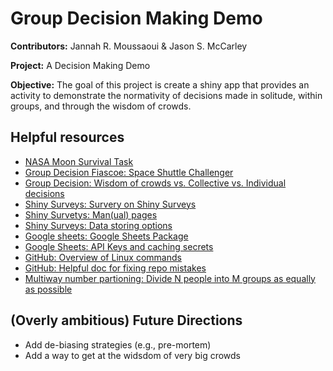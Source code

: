 # Group Decision Making Demo
**Contributors:** Jannah R. Moussaoui & Jason S. McCarley

**Project:** A Decision Making Demo

**Objective:** The goal of this project is create a shiny app that provides an activity to demonstrate the normativity of decisions made in solitude, within groups, and through the wisdom of crowds.

## Helpful resources
- [NASA Moon Survival Task](https://www.csuchico.edu/anthmuseum/_assets/documents/nasa-exercise-survival-on-the-moon.pdf)
- [Group Decision Fiascoe: Space Shuttle Challenger](https://doi.org/10.1177/001872679104400601)
- [Group Decision: Wisdom of crowds vs. Collective vs. Individual decisions](https://doi.org/10.1186/s41235-020-00248-z)
- [Shiny Surveys: Survery on Shiny Surveys](https://cran.r-project.org/web/packages/shinysurveys/vignettes/surveying-shinysurveys.html)
- [Shiny Survetys: Man(ual) pages](https://rdrr.io/cran/shinysurveys/man/)
- [Shiny Surveys: Data storing options](https://www.jdtrat.com/blog/connect-shiny-google/#storing-data)
- [Google sheets: Google Sheets Package](https://googlesheets4.tidyverse.org/)
- [Google Sheets: API Keys and caching secrets](https://debruine.github.io/shinyintro/data.html)
- [GitHub: Overview of Linux commands](https://hackr.io/blog/basic-linux-commands)
- [GitHub: Helpful doc for fixing repo mistakes](https://dangitgit.com/)
- [Multiway number partioning: Divide N people into M groups as equally as possible](https://en.m.wikipedia.org/wiki/Multiway_number_partitioning)

## (Overly ambitious) Future Directions
- Add de-biasing strategies (e.g., pre-mortem)
- Add a way to get at the widsdom of very big crowds

# 